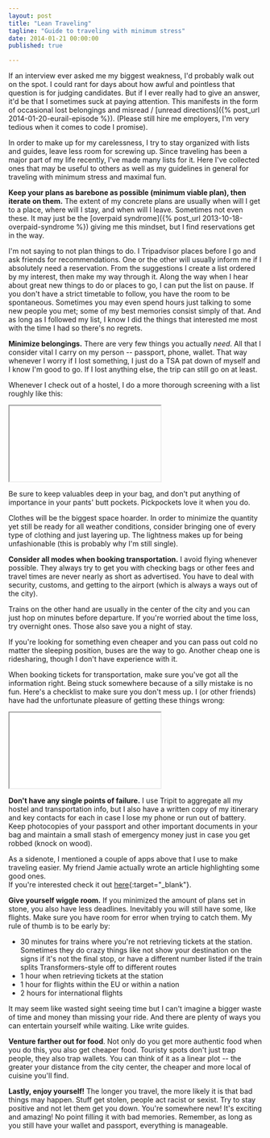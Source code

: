 ```yaml
---
layout: post
title: "Lean Traveling"
tagline: "Guide to traveling with minimum stress"
date: 2014-01-21 00:00:00
published: true

---
```


If an interview ever asked me my biggest weakness, I'd probably walk out on the spot. I could rant for days about how awful and pointless that question is for judging candidates. But if I ever really had to give an answer, it'd be that I sometimes suck at paying attention. This manifests in the form of occasional lost belongings and misread / [unread directions]({% post_url 2014-01-20-eurail-episode %}). (Please still hire me employers, I'm very tedious when it comes to code I promise).

In order to make up for my carelessness, I try to stay organized with lists and 
guides, leave less room for screwing up. Since traveling has been a major part 
of my life recently, I've made many lists for it. Here I've collected ones that 
may be useful to others as well as my guidelines in general for traveling with 
minimum stress and maximal fun.

__Keep your plans as barebone as possible (minimum viable plan), then iterate on 
them.__ The extent of my concrete plans are usually when will I get to a place, 
where will I stay, and when will I leave. Sometimes not even these. It may just 
be the [overpaid syndrome]({% post_url 2013-10-18-overpaid-syndrome %}) giving 
me this mindset, but I find reservations get in the way.

I'm not saying to not plan things to do. I Tripadvisor places before I go and 
ask friends for recommendations. One or the other will usually inform me if I 
absolutely need a reservation. From the suggestions I create a list ordered by 
my interest, then make my way through it. Along the way when I hear about great 
new things to do or places to go, I can put the list on pause. If you don't have 
a strict timetable to follow, you have the room to be spontaneous. Sometimes you 
may even spend hours just talking to some new people you met; some of my best 
memories consist simply of that. And as long as I followed my list, I know I did 
the things that interested me most with the time I had so there's no regrets.

__Minimize belongings.__ There are very few things you actually _need_. All that 
I consider vital I carry on my person -- passport, phone, wallet. That way 
whenever I worry if I lost something, I just do a TSA pat down of myself and I 
know I'm good to go. If I lost anything else, the trip can still go on at least.

Whenever I check out of a hostel, I do a more thorough screening with a list 
roughly like this:

<iframe class="iframe" id="inventory" src="/travel/inventory.html"></iframe>

Be sure to keep valuables deep in your bag, and don't put anything of importance 
in your pants' butt pockets. Pickpockets love it when you do.

Clothes will be the biggest space hoarder. In order to minimize the quantity yet 
still be ready for all weather conditions, consider bringing one of every type 
of clothing and just layering up. The lightness makes up for being unfashionable 
(this is probably why I'm still single).

__Consider all modes when booking transportation.__ I avoid flying whenever 
possible.  They always try to get you with checking bags or other fees and 
travel times are never nearly as short as advertised. You have to deal with 
security, customs, and getting to the airport (which is always a ways out of the 
city).

Trains on the other hand are usually in the center of the city and you can just 
hop on minutes before departure. If you're worried about the time loss, try 
overnight ones. Those also save you a night of stay.

If you're looking for something even cheaper and you can pass out cold no matter 
the sleeping position, buses are the way to go. Another cheap one is 
ridesharing, though I don't have experience with it.

When booking tickets for transportation, make sure you've got all the 
information right. Being stuck somewhere because of a silly mistake is no fun. 
Here's a checklist to make sure you don't mess up. I (or other friends) have had 
the unfortunate pleasure of getting these things wrong:

<iframe class="iframe" id="tickets" src="/travel/tickets.html"></iframe>

__Don't have any single points of failure.__ I use Tripit to aggregate all my 
hostel and transportation info, but I also have a written copy of my itinerary 
and key contacts for each in case I lose my phone or run out of battery. Keep 
photocopies of your passport and other important documents in your bag and 
maintain a small stash of emergency money just in case you get robbed (knock on 
wood).

As a sidenote, I mentioned a couple of apps above that I use to make traveling 
easier. My friend Jamie actually wrote an article highlighting some good ones.  
If you're interested check it out 
[here](http://jamie-wong.com/2013/11/28/technological-guide-to-eurotripping/){:target="_blank"}.

__Give yourself wiggle room.__ If you minimized the amount of plans set in 
stone, you also have less deadlines. Inevitably you will still have some, like 
flights. Make sure you have room for error when trying to catch them. My rule of 
thumb is to be early by:

- 30 minutes for trains where you're not retrieving tickets at the station. 
Sometimes they do crazy things like not show your destination on the signs if 
it's not the final stop, or have a different number listed if the train splits 
Transformers-style off to different routes
- 1 hour when retrieving tickets at the station
- 1 hour for flights within the EU or within a nation
- 2 hours for international flights

It may seem like wasted sight seeing time but I can't imagine a bigger waste of 
time and money than missing your ride. And there are plenty of ways you can 
entertain yourself while waiting. Like write guides.

__Venture farther out for food__. Not only do you get more authentic food when 
you do this, you also get cheaper food. Touristy spots don't just trap people, 
they also trap wallets. You can think of it as a linear plot -- the greater your 
distance from the city center, the cheaper and more local of cuisine you'll 
find.

__Lastly, enjoy yourself!__ The longer you travel, the more likely it is that 
bad things may happen. Stuff get stolen, people act racist or sexist. Try to 
stay positive and not let them get you down. You're somewhere new! It's exciting 
and amazing! No point filling it with bad memories. Remember, as long as you 
still have your wallet and passport, everything is manageable.

<script>
  function resizeIframe(height, id) {
    document.getElementById(id).style.height = parseInt(height, 10) + "px";
  }
</script>
